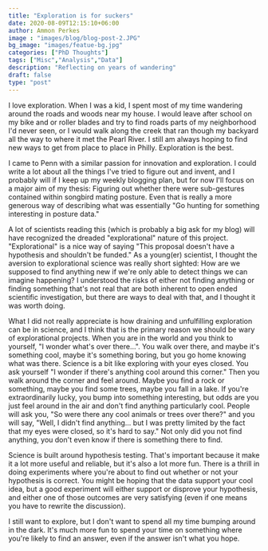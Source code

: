```yaml
---
title: "Exploration is for suckers"
date: 2020-08-09T12:15:10+06:00
author: Ammon Perkes
image : "images/blog/blog-post-2.JPG"
bg_image: "images/featue-bg.jpg"
categories: ["PhD Thoughts"]
tags: ["Misc","Analysis","Data"]
description: "Reflecting on years of wandering"
draft: false
type: "post"
---
```


I love exploration. When I was a kid, I spent most of my time wandering around the roads and woods near my house. 
I would leave after school on my bike and or roller blades and try to find roads parts of my neighborhood I'd never seen, 
or I would walk along the creek that ran though my backyard all the way to where it met the Pearl River. 
I still am always hoping to find new ways to get from place to place in Philly. Exploration is the best. 

I came to Penn with a similar passion for innovation and exploration. I could write a lot about all the things I've 
tried to figure out and invent, and I probably will if I keep up my weekly blogging plan, but for now I'll focus on a 
major aim of my thesis: Figuring out whether there were sub-gestures contained within songbird mating posture. 
Even that is really a more generous way of describing what was essentially "Go hunting for something interesting in posture data." 

A lot of scientists reading this (which is probably a big ask for my blog) will have recognized the dreaded "explorational" 
nature of this project. "Explorational" is a nice way of saying "This proposal doesn't have a hypothesis and shouldn't be funded." 
As a young(er) scientist, I thought the aversion to explorational science was really short sighted: How are we supposed to find 
anything new if we're only able to detect things we can imagine happening? 
I understood the risks of either not finding anything or finding something that's not real 
that are both inherent to open ended scientific investigation, but there are ways to deal with that, and I thought it was worth doing.

What I did not really appreciate is how draining and unfulfilling exploration can be in science, and I think that is the 
primary reason we should be wary of explorational projects. When you are in the world and you think to yourself, "I wonder what's
over there...". You walk over there, and maybe it's something cool, maybe it's something boring, 
but you go home knowing what was there. Science is a bit like exploring with your eyes closed. 
You ask yourself "I wonder if there's anything cool around this corner." Then you walk around the corner and feel around. 
Maybe you find a rock or something, maybe you find some trees, maybe you fall in a lake. If you're extraordinarily lucky, 
you bump into something interesting, but odds are you just feel around in the air and don't find anything particularly cool. 
People will ask you, "So were there any cool animals or trees over there?" and you will say, "Well, I didn't find anything...
but I was pretty limited by the fact that my eyes were closed, so it's hard to say." 
Not only did you not find anything, you don't even know if there is something there to find. 

Science is built around hypothesis testing. That's important because it make it a lot more useful and reliable, 
but it's also a lot more fun. 
There is a thrill in doing experiments where you're about to find out whether or not your hypothesis is correct. 
You might be hoping that the data support your cool idea, but a good experiment will either support or disprove your hypothesis, 
and either one of those outcomes are very satisfying (even if one means you have to rewrite the discussion). 

I still want to explore, but I don't want to spend all my time bumping around in the dark. 
It's much more fun to spend your time on something where you're likely to find an answer, 
even if the answer isn't what you hope.
</p>
